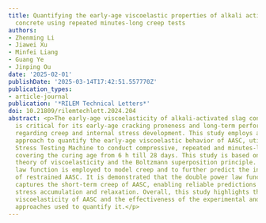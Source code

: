 ```yaml
---
title: Quantifying the early-age viscoelastic properties of alkali activated slag
  concrete using repeated minutes-long creep tests
authors:
- Zhenming Li
- Jiawei Xu
- Minfei Liang
- Guang Ye
- Jinping Ou
date: '2025-02-01'
publishDate: '2025-03-14T17:42:51.557770Z'
publication_types:
- article-journal
publication: '*RILEM Technical Letters*'
doi: 10.21809/rilemtechlett.2024.204
abstract: <p>The early-age viscoelasticity of alkali-activated slag concrete (AASC)
  is critical for its early-age cracking proneness and long-term performance, particularly
  regarding creep and internal stress development. This study employs an innovative
  approach to quantify the early-age viscoelastic behavior of AASC, utilizing a Temperature
  Stress Testing Machine to conduct compressive, repeated and minutes-long creep tests,
  covering the curing age from 6 h till 28 days. This study is based on the linear
  theory of viscoelasticity and the Boltzmann superposition principle. A double power
  law function is employed to model creep and to further predict the internal stress
  of restrained AASC. It is demonstrated that the double power law function accurately
  captures the short-term creep of AASC, enabling reliable predictions of early-age
  stress accumulation and relaxation. Overall, this study highlights the pronounced
  viscoelasticity of AASC and the effectiveness of the experimental and modelling
  approaches used to quantify it.</p>
---
```

